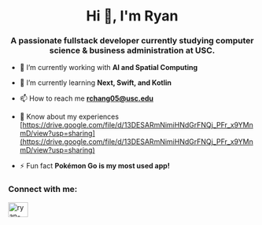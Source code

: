 <h1 align="center">Hi 👋, I'm Ryan</h1>
<h3 align="center">A passionate fullstack developer currently studying computer science & business administration at USC.</h3>

- 🔭 I’m currently working with **AI and Spatial Computing**

- 🌱 I’m currently learning **Next, Swift, and Kotlin**

- 📫 How to reach me **rchang05@usc.edu**

- 📄 Know about my experiences [https://drive.google.com/file/d/13DESARmNimiHNdGrFNQj_PFr_x9YMnmD/view?usp=sharing](https://drive.google.com/file/d/13DESARmNimiHNdGrFNQj_PFr_x9YMnmD/view?usp=sharing)

- ⚡ Fun fact **Pokémon Go is my most used app!**

<h3 align="left">Connect with me:</h3>
<p align="left">
<a href="https://linkedin.com/in/ryan-chang-r3642370" target="blank"><img align="center" src="https://raw.githubusercontent.com/rahuldkjain/github-profile-readme-generator/master/src/images/icons/Social/linked-in-alt.svg" alt="ryan-chang-r3642370" height="30" width="40" /></a>
</p>

